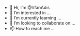 - 👋 Hi, I’m @IrfanAdis
- 👀 I’m interested in ...
- 🌱 I’m currently learning ...
- 💞️ I’m looking to collaborate on ...
- 📫 How to reach me ...

<!---
IrfanAdis/IrfanAdis is a ✨ special ✨ repository because its `README.md` (this file) appears on your GitHub profile.
You can click the Preview link to take a look at your changes.
--->
